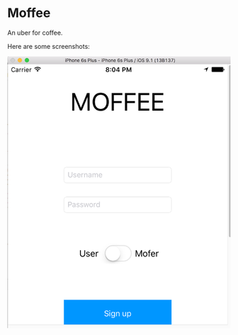 # Moffee

An uber for coffee.

Here are some screenshots:

![Login](https://github.com/codekitty/Moffee/blob/master/Images/Screenshots/login.png)


